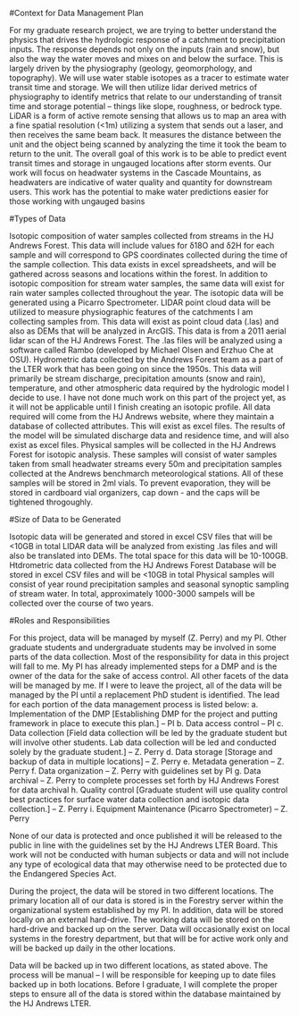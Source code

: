 #Context for Data Management Plan

For my graduate research project, we are trying to better understand the physics that drives the hydrologic response of a catchment to precipitation inputs. The response depends not only on the inputs (rain and snow), but also the way the water moves and mixes on and below the surface. This is largely driven by the physiography (geology, geomorphology, and topography). We will use water stable isotopes as a tracer to estimate water transit time and storage. We will then utilize lidar derived metrics of physiography to identify metrics that relate to our understanding of transit time and storage potential – things like slope, roughness, or bedrock type. LiDAR is a form of active remote sensing that allows us to map an area with a fine spatial resolution (<1m) utilizing a system that sends out a laser, and then receives the same beam back. It measures the distance between the unit and the object being scanned by analyzing the time it took the beam to return to the unit. The overall goal of this work is to be able to predict event transit times and storage in ungauged locations after storm events. Our work will focus on headwater systems in the Cascade Mountains, as headwaters are indicative of water quality and quantity for downstream users. This work has the potential to make water predictions easier for those working with ungauged basins

#Types of Data

Isotopic composition of water samples collected from streams in the HJ Andrews Forest. This data will include values for δ18O and δ2H for each sample and will correspond to GPS coordinates collected during the time of the sample collection. This data exists in excel spreadsheets, and will be gathered across seasons and locations within the forest. In addition to isotopic composition for stream water samples, the same data will exist for rain water samples collected throughout the year. The isotopic data will be generated using a Picarro Spectrometer. 
LIDAR point cloud data will be utilized to measure physiographic features of the catchments I am collecting samples from. This data will exist as point cloud data (.las) and also as DEMs that will be analyzed in ArcGIS. This data is from a 2011 aerial lidar scan of the HJ Andrews Forest. The .las files will be analyzed using a software called Rambo (developed by Michael Olsen and Erzhuo Che at OSU).
Hydrometric data collected by the Andrews Forest team as a part of the LTER work that has been going on since the 1950s. This data will primarily be stream discharge, precipitation amounts (snow and rain), temperature, and other atmospheric data required by the hydrologic model I decide to use. I have not done much work on this part of the project yet, as it will not be applicable until I finish creating an isotopic profile. All data required will come from the HJ Andrews website, where they maintain a database of collected attributes. This will exist as excel files. The results of the model will be simulated discharge data and residence time, and will also exist as excel files. 
Physical samples will be collected in the HJ Andrews Forest for isotopic analysis. These samples will consist of water samples taken from small headwater streams every 50m and precipitation samples collected at the Andrews benchmarch meteorological stations. All of these samples will be stored in 2ml vials. To prevent evaporation, they will be stored in cardboard vial organizers, cap down - and the caps will be tightened throgoughly.

#Size of Data to be Generated

Isotopic data will be generated and stored in excel CSV files that will be <10GB in total
LIDAR data will be analyzed from existing .las files and will also be translated into DEMs. The total space for this data will be 10-100GB.
Htdrometric data collected from the HJ Andrews Forest Database will be stored in excel CSV files and will be <10GB in total
Physical samples will consist of year round precipitation samples and seasonal synoptic sampling of stream water. In total, approximately 1000-3000 sampels will be collected over the course of two years.

#Roles and Responsibilities 

For this project, data will be managed by myself (Z. Perry) and my PI. Other graduate students and undergraduate students may be involved in some parts of the data collection. Most of the responsibility for data in this project will fall to me. My PI has already implemented steps for a DMP and is the owner of the data for the sake of access control. All other facets of the data will be managed by me. If I were to leave the project, all of the data will be managed by the PI until a replacement PhD student is identified.  The lead for each portion of the data management process is listed below:
a. Implementation of the DMP [Establishing DMP for the project and putting framework in place to execute this plan.] – PI
b. Data access control – PI
c. Data collection [Field data collection will be led by the graduate student but will involve other students. Lab data collection will be led and conducted solely by the graduate student.] – Z. Perry
d. Data storage [Storage and backup of data in multiple locations] – Z. Perry
e. Metadata generation – Z. Perry
f. Data organization – Z. Perry with guidelines set by PI
g. Data archival – Z. Perry to complete processes set forth by HJ Andrews Forest for data archival
h. Quality control [Graduate student will use quality control best practices for surface water data collection and isotopic data collection.] – Z. Perry
i. Equipment Maintenance (Picarro Spectrometer) – Z. Perry

None of our data is protected and once published it will be released to the public in line with the guidelines set by the HJ Andrews LTER Board. This work will not be conducted with human subjects or data and will not include any type of ecological data that may otherwise need to be protected due to the Endangered Species Act. 

During the project, the data will be stored in two different locations. The primary location all of our data is stored is in the Forestry server within the organizational system established by my PI. In addition, data will be stored locally on an external hard-drive. The working data will be stored on the hard-drive and backed up on the server. Data will occasionally exist on local systems in the forestry department, but that will be for active work only and will be backed up daily in the other locations. 

Data will be backed up in two different locations, as stated above. The process will be manual – I will be responsible for keeping up to date files backed up in both locations. Before I graduate, I will complete the proper steps to ensure all of the data is stored within the database maintained by the HJ Andrews LTER. 
